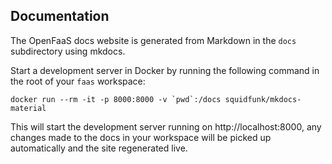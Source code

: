 ## Documentation

The OpenFaaS docs website is generated from Markdown in the `docs` subdirectory using mkdocs.

Start a development server in Docker by running the following command in the root of your `faas` workspace:

    docker run --rm -it -p 8000:8000 -v `pwd`:/docs squidfunk/mkdocs-material

This will start the development server running on http://localhost:8000, any changes made to the docs in your workspace will be picked up automatically and the site regenerated live.